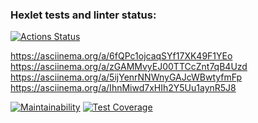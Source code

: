 ### Hexlet tests and linter status:
[![Actions Status](https://github.com/miskaris-wq/java-project-71/actions/workflows/hexlet-check.yml/badge.svg)](https://github.com/miskaris-wq/java-project-71/actions)

https://asciinema.org/a/6fQPc1ojcaqSYf17XK49F1YEo
https://asciinema.org/a/zGAMMvyEJ00TTCcZnt7qB4Uzd
https://asciinema.org/a/5ijYenrNNWnyGAJcWBwtyfmFp
https://asciinema.org/a/IhnMiwd7xHIh2Y5Uu1aynR5J8


[![Maintainability](https://api.codeclimate.com/v1/badges/e8f7dae9a71a67aea0c5/maintainability)](https://codeclimate.com/github/miskaris-wq/java-project-71/maintainability)
[![Test Coverage](https://api.codeclimate.com/v1/badges/e8f7dae9a71a67aea0c5/test_coverage)](https://codeclimate.com/github/miskaris-wq/java-project-71/test_coverage)
